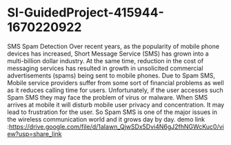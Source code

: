 # SI-GuidedProject-415944-1670220922
SMS Spam Detection
Over recent years, as the popularity of mobile phone devices has increased, Short Message Service (SMS) has grown into a multi-billion dollar industry.
At the same time, reduction in the cost of messaging services has resulted in growth in unsolicited commercial advertisements (spams) being sent to mobile phones.
Due to Spam SMS, Mobile service providers suffer from some sort of financial problems as well as it reduces calling time for users. 
Unfortunately, if the user accesses such Spam SMS they may face the problem of virus or malware. 
When SMS arrives at mobile it will disturb mobile user privacy and concentration. 
It may lead to frustration for the user. So Spam SMS is one of the major issues in the wireless communication world and it grows day by day.
demo link :https://drive.google.com/file/d/1aIawn_QjwSDx5Dvi4N6gJ2fhNGWcKuc0/view?usp=share_link
